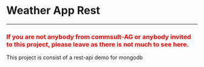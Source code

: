 <h1>Weather App Rest</h1>
<hr />
<h3 style="color: red">If you are not anybody from commsult-AG or anybody invited to this project, please leave as there is not much to see here.</h3>
<p>This project is consist of a rest-api demo for mongodb</p>
